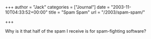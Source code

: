 +++
author = "Jack"
categories = ["Journal"]
date = "2003-11-10T04:33:52+00:00"
title = "Spam Spam"
url = "/2003/spam-spam/"

+++

Why is it that half of the spam I receive is for spam-fighting software?